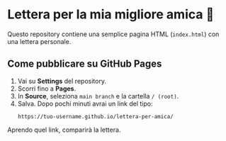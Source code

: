 # Lettera per la mia migliore amica 💌

Questo repository contiene una semplice pagina HTML (`index.html`) con una lettera personale.

## Come pubblicare su GitHub Pages

1. Vai su **Settings** del repository.
2. Scorri fino a **Pages**.
3. In **Source**, seleziona `main branch` e la cartella `/ (root)`.
4. Salva. Dopo pochi minuti avrai un link del tipo:
   ```
   https://tuo-username.github.io/lettera-per-amica/
   ```

Aprendo quel link, comparirà la lettera.
